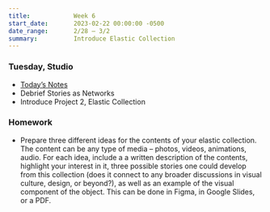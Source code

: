 ```yaml
---
title:            Week 6
start_date:       2023-02-22 00:00:00 -0500
date_range:       2/28 – 3/2
summary:          Introduce Elastic Collection
---
```


### Tuesday, Studio

- [Today&rsquo;s Notes](https://paper.dropbox.com/doc/Parsons-Core-Interaction-S23-Week-6-Class-1-Notes--Bzi7q6zKmXvwg2M8ZUCgtWCEAQ-XwLxEsy3b78szfjzOoXUB)
- Debrief Stories as Networks
- Introduce Project 2, Elastic Collection

### Homework
- Prepare three different ideas for the contents of your elastic collection. The content can be any type of media – photos, videos, animations, audio. For each idea, include a a written description of the contents, highlight your interest in it, three possible stories one could develop from this collection (does it connect to any broader discussions in visual culture, design, or beyond?), as well as an example of the visual component of the object. This can be done in Figma, in Google Slides, or a PDF.
